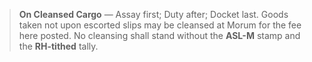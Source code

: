 > **On Cleansed Cargo** — Assay first; Duty after; Docket last. Goods taken not upon escorted slips may be cleansed at Morum for the fee here posted. No cleansing shall stand without the **ASL-M** stamp and the **RH-tithed** tally.
